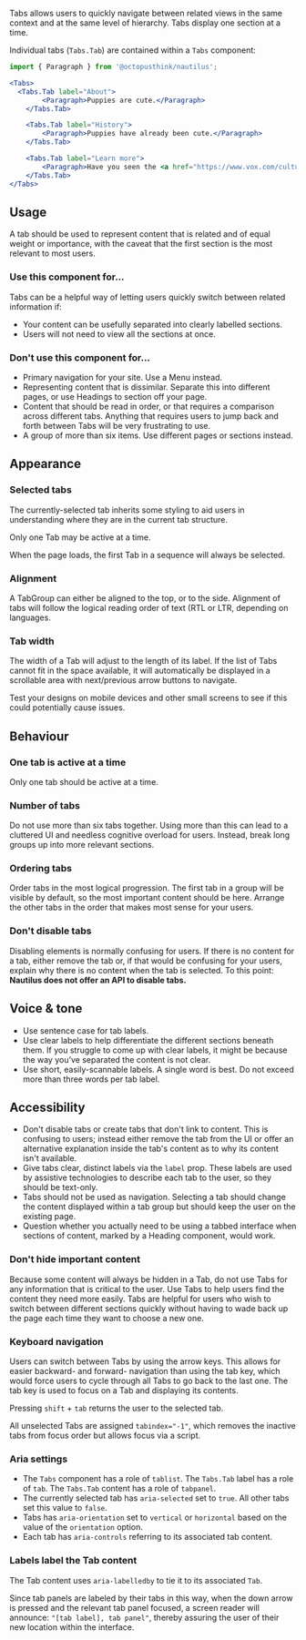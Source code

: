 Tabs allows users to quickly navigate between related views in the same context and at the same level of hierarchy. Tabs display one section at a time.

Individual tabs (`Tabs.Tab`) are contained within a `Tabs` component:

```jsx
import { Paragraph } from '@octopusthink/nautilus';

<Tabs>
  <Tabs.Tab label="About">
		<Paragraph>Puppies are cute.</Paragraph>
	</Tabs.Tab>

	<Tabs.Tab label="History">
		<Paragraph>Puppies have already been cute.</Paragraph>
	</Tabs.Tab>

	<Tabs.Tab label="Learn more">
		<Paragraph>Have you seen the <a href="https://www.vox.com/culture/2017/2/4/14480722/puppy-bowl-explained">Puppy Bowl</a>?</Paragraph>
	</Tabs.Tab>
</Tabs>
```

## Usage

A tab should be used to represent content that is related and of equal weight or importance, with the caveat that the first section is the most relevant to most users.

### Use this component for...

Tabs can be a helpful way of letting users quickly switch between related information if:

- Your content can be usefully separated into clearly labelled sections.
- Users will not need to view all the sections at once.

### Don't use this component for...

- Primary navigation for your site. Use a Menu instead.
- Representing content that is dissimilar. Separate this into different pages, or use Headings to section off your page.
- Content that should be read in order, or that requires a comparison across different tabs. Anything that requires users to jump back and forth between Tabs will be very frustrating to use.
- A group of more than six items. Use different pages or sections instead.

## Appearance

### Selected tabs

The currently-selected tab inherits some styling to aid users in understanding where they are in the current tab structure.

Only one Tab may be active at a time.

When the page loads, the first Tab in a sequence will always be selected.

### Alignment

A TabGroup can either be aligned to the top, or to the side. Alignment of tabs will follow the logical reading order of text (RTL or LTR, depending on languages.

### Tab width

The width of a Tab will adjust to the length of its label. If the list of Tabs cannot fit in the space available, it will automatically be displayed in a scrollable area with next/previous arrow buttons to navigate.

Test your designs on mobile devices and other small screens to see if this could potentially cause issues.

## Behaviour

### One tab is active at a time

Only one tab should be active at a time.

### Number of tabs

Do not use more than six tabs together. Using more than this can lead to a cluttered UI and needless cognitive overload for users. Instead, break long groups up into more relevant sections.

### Ordering tabs

Order tabs in the most logical progression. The first tab in a group will be visible by default, so the most important content should be here. Arrange the other tabs in the order that makes most sense for your users.

### Don't disable tabs

Disabling elements is normally confusing for users. If there is no content for a tab, either remove the tab or, if that would be confusing for your users, explain why there is no content when the tab is selected. To this point: **Nautilus does not offer an API to disable tabs.**

## Voice & tone

- Use sentence case for tab labels.
- Use clear labels to help differentiate the different sections beneath them. If you struggle to come up with clear labels, it might be because the way you’ve separated the content is not clear.
- Use short, easily-scannable labels. A single word is best. Do not exceed more than three words per tab label.

## Accessibility

- Don't disable tabs or create tabs that don't link to content. This is confusing to users; instead either remove the tab from the UI or offer an alternative explanation inside the tab's content as to why its content isn't available.
- Give tabs clear, distinct labels via the `label` prop. These labels are used by assistive technologies to describe each tab to the user, so they should be text-only.
- Tabs should not be used as navigation. Selecting a tab should change the content displayed within a tab group but should keep the user on the existing page.
- Question whether you actually need to be using a tabbed interface when sections of content, marked by a Heading component, would work.

### Don't hide important content

Because some content will always be hidden in a Tab, do not use Tabs for any information that is critical to the user. Use Tabs to help users find the content they need more easily. Tabs are helpful for users who wish to switch between different sections quickly without having to wade back up the page each time they want to choose a new one.

### Keyboard navigation

Users can switch between Tabs by using the arrow keys. This allows for easier backward- and forward- navigation than using the tab key, which would force users to cycle through all Tabs to go back to the last one. The tab key is used to focus on a Tab and displaying its contents.

Pressing `shift` + `tab` returns the user to the selected tab.

All unselected Tabs are assigned `tabindex="-1"`, which removes the inactive tabs from focus order but allows focus via a script.

### Aria settings

- The `Tabs` component has a role of `tablist`. The `Tabs.Tab` label has a role of `tab`. The `Tabs.Tab` content has a role of `tabpanel`.
- The currently selected tab has `aria-selected` set to `true`. All other tabs set this value to `false`.
- Tabs has `aria-orientation` set to `vertical` or `horizontal` based on the value of the `orientation` option.
- Each tab has `aria-controls` referring to its associated tab content.

### Labels label the Tab content

The Tab content uses `aria-labelledby` to tie it to its associated `Tab`.

Since tab panels are labeled by their tabs in this way, when the down arrow is pressed and the relevant tab panel focused, a screen reader will announce: `"[tab label], tab panel"`, thereby assuring the user of their new location within the interface.
